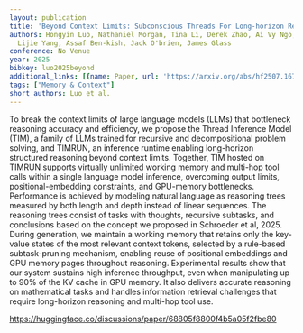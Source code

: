 ```yaml
---
layout: publication
title: 'Beyond Context Limits: Subconscious Threads For Long-horizon Reasoning'
authors: Hongyin Luo, Nathaniel Morgan, Tina Li, Derek Zhao, Ai Vy Ngo, Philip Schroeder,
  Lijie Yang, Assaf Ben-kish, Jack O'brien, James Glass
conference: No Venue
year: 2025
bibkey: luo2025beyond
additional_links: [{name: Paper, url: 'https://arxiv.org/abs/hf2507.16784'}]
tags: ["Memory & Context"]
short_authors: Luo et al.
---
```

To break the context limits of large language models (LLMs) that bottleneck reasoning accuracy and efficiency, we propose the Thread Inference Model (TIM), a family of LLMs trained for recursive and decompositional problem solving, and TIMRUN, an inference runtime enabling long-horizon structured reasoning beyond context limits. Together, TIM hosted on TIMRUN supports virtually unlimited working memory and multi-hop tool calls within a single language model inference, overcoming output limits, positional-embedding constraints, and GPU-memory bottlenecks. Performance is achieved by modeling natural language as reasoning trees measured by both length and depth instead of linear sequences. The reasoning trees consist of tasks with thoughts, recursive subtasks, and conclusions based on the concept we proposed in Schroeder et al, 2025. During generation, we maintain a working memory that retains only the key-value states of the most relevant context tokens, selected by a rule-based subtask-pruning mechanism, enabling reuse of positional embeddings and GPU memory pages throughout reasoning. Experimental results show that our system sustains high inference throughput, even when manipulating up to 90% of the KV cache in GPU memory. It also delivers accurate reasoning on mathematical tasks and handles information retrieval challenges that require long-horizon reasoning and multi-hop tool use.

https://huggingface.co/discussions/paper/68805f8800f4b5a05f2fbe80